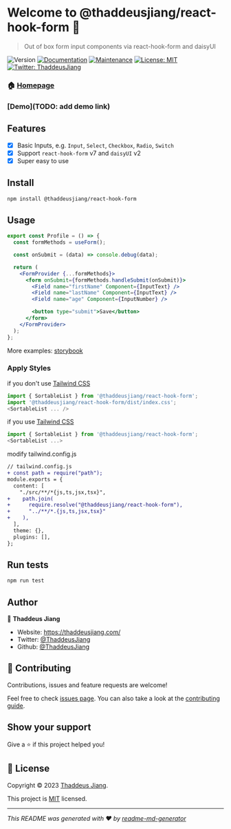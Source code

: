 # Welcome to @thaddeusjiang/react-hook-form 👋

> Out of box form input components via react-hook-form and daisyUI

![Version](https://img.shields.io/npm/v/@thaddeusjiang/react-hook-form.svg)
[![Documentation](https://img.shields.io/badge/documentation-yes-brightgreen.svg)](https://github.com/ThaddeusJiang/react-hook-form#readme)
[![Maintenance](https://img.shields.io/badge/Maintained%3F-yes-green.svg)](https://github.com/ThaddeusJiang/react-hook-form/graphs/commit-activity)
[![License: MIT](https://img.shields.io/github/license/ThaddeusJiang/react-hook-form)](https://github.com/ThaddeusJiang/react-hook-form/blob/main/LICENSE)
[![Twitter: ThaddeusJiang](https://img.shields.io/twitter/follow/ThaddeusJiang.svg?style=social)](https://twitter.com/ThaddeusJiang)

### 🏠 [Homepage](https://github.com/ThaddeusJiang/react-hook-form#readme)

### [Demo](TODO: add demo link)

## Features

- [x] Basic Inputs, e.g. `Input`, `Select`, `Checkbox`, `Radio`, `Switch`
- [x] Support `react-hook-form` v7 and `daisyUI` v2
- [x] Super easy to use

## Install

```sh
npm install @thaddeusjiang/react-hook-form
```

## Usage

```jsx
export const Profile = () => {
  const formMethods = useForm();

  const onSubmit = (data) => console.debug(data);

  return (
    <FormProvider {...formMethods}>
      <form onSubmit={formMethods.handleSubmit(onSubmit)}>
        <Field name="firstName" Component={InputText} />
        <Field name="lastName" Component={InputText} />
        <Field name="age" Component={InputNumber} />

        <button type="submit">Save</button>
      </form>
    </FormProvider>
  );
};
```

More examples: [storybook](./stories/example.stories.tsx)

### Apply Styles

if you don't use [Tailwind CSS](https://tailwindcss.com/)

```ts
import { SortableList } from '@thaddeusjiang/react-hook-form';
import '@thaddeusjiang/react-hook-form/dist/index.css';
<SortableList ... />
```

if you use [Tailwind CSS](https://tailwindcss.com/)

```ts
import { SortableList } from '@thaddeusjiang/react-hook-form';
<SortableList ...>
```

modify tailwind.config.js

```diff
// tailwind.config.js
+ const path = require("path");
module.exports = {
  content: [
    "./src/**/*{js,ts,jsx,tsx}",
+    path.join(
+      require.resolve("@thaddeusjiang/react-hook-form"),
+      "../**/*.{js,ts,jsx,tsx}"
+    ),
  ],
  theme: {},
  plugins: [],
};
```

## Run tests

```sh
npm run test
```

## Author

👤 **Thaddeus Jiang**

- Website: https://thaddeusjiang.com/
- Twitter: [@ThaddeusJiang](https://twitter.com/ThaddeusJiang)
- Github: [@ThaddeusJiang](https://github.com/ThaddeusJiang)

## 🤝 Contributing

Contributions, issues and feature requests are welcome!

Feel free to check [issues page](https://github.com/ThaddeusJiang/react-hook-form/issues). You can also take a look at the [contributing guide](https://github.com/ThaddeusJiang/react-hook-form/blob/main/CONTRIBUTING.md).

## Show your support

Give a ⭐️ if this project helped you!

## 📝 License

Copyright © 2023 [Thaddeus Jiang](https://github.com/ThaddeusJiang).

This project is [MIT](https://github.com/ThaddeusJiang/react-hook-form/blob/main/LICENSE) licensed.

---

_This README was generated with ❤️ by [readme-md-generator](https://github.com/kefranabg/readme-md-generator)_
